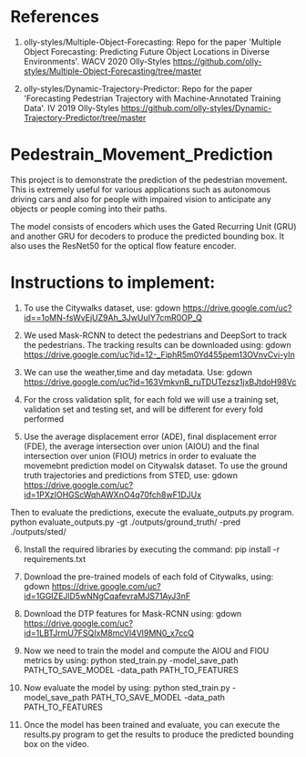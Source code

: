 # References

1. olly-styles/Multiple-Object-Forecasting: Repo for the paper 'Multiple Object Forecasting: Predicting Future Object Locations in Diverse Environments'. WACV 2020 Olly-Styles https://github.com/olly-styles/Multiple-Object-Forecasting/tree/master

2. olly-styles/Dynamic-Trajectory-Predictor: Repo for the paper 'Forecasting Pedestrian Trajectory with Machine-Annotated Training Data'. IV 2019 Olly-Styles https://github.com/olly-styles/Dynamic-Trajectory-Predictor/tree/master


# Pedestrain_Movement_Prediction
This project is to demonstrate the prediction of the pedestrian movement. This is extremely useful for various applications such as autonomous driving cars and also for people with impaired vision to anticipate any objects or people coming into their paths.

The model consists of encoders which uses the Gated Recurring Unit (GRU) and another GRU for decoders to produce the predicted bounding box. It also uses the ResNet50 for the optical flow feature encoder.

# Instructions to implement:

1. To use the Citywalks dataset, use:
   gdown https://drive.google.com/uc?id==1oMN-fsWvEjUZ9Ah_3JwUuIY7cmR0OP_Q

2. We used Mask-RCNN to detect the pedestrians and DeepSort to track the pedestrians. The tracking results can be downloaded using:
   gdown https://drive.google.com/uc?id=12-_FiphR5m0Yd455pem13OVnvCvi-yIn

3. We can use the weather,time and day metadata. Use:
   gdown https://drive.google.com/uc?id=163VmkvnB_ruTDUTezsz1jxBJtdoH98Vc

4. For the cross validation split, for each fold we will use a training set, validation set and testing set, and will be different for every fold performed
   
5. Use the average displacement error (ADE), final displacement error (FDE), the average intersection over union (AIOU) and the final intersection over union (FIOU) metrics in order to evaluate the movemebnt prediction model on Citywalsk dataset. To use the ground truth trajectories and predictions from STED, use:
  gdown https://drive.google.com/uc?id=1PXzIOHGScWqhAWXnO4q70fch8wF1DJUx

  Then to evaluate the predictions, execute the evaluate_outputs.py program.
  python evaluate_outputs.py -gt ./outputs/ground_truth/ -pred ./outputs/sted/

6. Install the required libraries by executing the command:
   pip install -r requirements.txt

7. Download the pre-trained models of each fold of Citywalks, using:
   gdown https://drive.google.com/uc?id=1GGIZEJlD5wNNgCqafevraMJS71AyJ3nF

8. Download the DTP features for Mask-RCNN using:
   gdown https://drive.google.com/uc?id=1LBTJrmU7FSQIxM8mcVl4Vl9MN0_x7ccQ

9. Now we need to train the model and compute the AIOU and FIOU metrics by using:
    python sted_train.py -model_save_path PATH_TO_SAVE_MODEL -data_path PATH_TO_FEATURES

10. Now evaluate the model by using:
    python sted_train.py -model_save_path PATH_TO_SAVE_MODEL -data_path PATH_TO_FEATURES

11. Once the model has been trained and evaluate, you can execute the results.py program to get the results to produce the predicted bounding box on the video.






